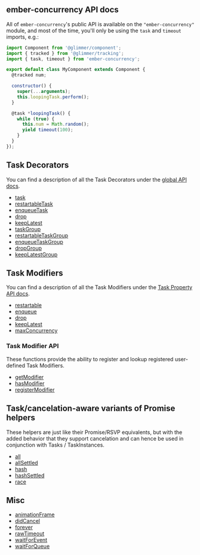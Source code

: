 ## ember-concurrency API docs

All of `ember-concurrency`'s public API is available
on the `"ember-concurrency"` module, and
most of the time, you'll only be using the `task` and `timeout`
imports, e.g.:

```js
import Component from '@glimmer/component';
import { tracked } from '@glimmer/tracking';
import { task, timeout } from 'ember-concurrency';

export default class MyComponent extends Component {
  @tracked num;

  constructor() {
    super(...arguments);
    this.loopingTask.perform();
  }

  @task *loopingTask() {
    while (true) {
      this.num = Math.random();
      yield timeout(100);
    }
  }
});
```

## Task Decorators

You can find a description of all the Task Decorators
under the [global API docs](global.html).

- [task](global.html#task)
- [restartableTask](global.html#restartableTask)
- [enqueueTask](global.html#enqueueTask)
- [drop](global.html#dropTask)
- [keepLatest](global.html#keepLatestTask)
- [taskGroup](global.html#taskGroup)
- [restartableTaskGroup](global.html#restartableTaskGroup)
- [enqueueTaskGroup](global.html#enqueueTaskGroup)
- [dropGroup](global.html#dropTaskGroup)
- [keepLatestGroup](global.html#keepLatestTaskGroup)

## Task Modifiers

You can find a description of all the Task Modifiers
under the [Task Property API docs](TaskProperty.html).

- [restartable](TaskProperty.html#restartable)
- [enqueue](TaskProperty.html#enqueue)
- [drop](TaskProperty.html#drop)
- [keepLatest](TaskProperty.html#keepLatest)
- [maxConcurrency](TaskProperty.html#maxConcurrency)

### Task Modifier API

These functions provide the ability to register and lookup registered user-defined
Task Modifiers.

- [getModifier](global.html#getModifier)
- [hasModifier](global.html#hasModifier)
- [registerModifier](global.html#registerModifier)

## Task/cancelation-aware variants of Promise helpers

These helpers are just like their Promise/RSVP equivalents, but with
the added behavior that they support cancelation and can hence be
used in conjunction with Tasks / TaskInstances.

- [all](global.html#all)
- [allSettled](global.html#allSettled)
- [hash](global.html#hash)
- [hashSettled](global.html#hashSettled)
- [race](global.html#race)

## Misc

- [animationFrame](global.html#animationFrame)
- [didCancel](global.html#didCancel)
- [forever](global.html#forever)
- [rawTimeout](global.html#rawTimeout)
- [waitForEvent](global.html#waitForEvent)
- [waitForQueue](global.html#waitForQueue)
